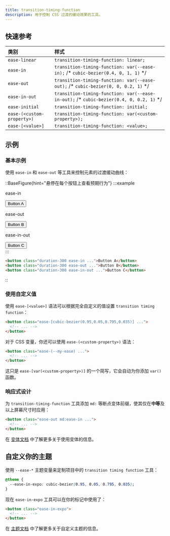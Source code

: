 ```yaml
---
title: transition-timing-function
description: 用于控制 CSS 过渡的缓动效果的工具。
---
```


## 快速参考

| 类别             | 样式                                    |
| :--------------- | :-------------------------------------- |
| `ease-linear`    | `transition-timing-function: linear;`   |
| `ease-in`        | `transition-timing-function: var(--ease-in);` /* `cubic-bezier(0.4, 0, 1, 1)` */ |
| `ease-out`       | `transition-timing-function: var(--ease-out);` /* `cubic-bezier(0, 0, 0.2, 1)` */ |
| `ease-in-out`    | `transition-timing-function: var(--ease-in-out);` /* `cubic-bezier(0.4, 0, 0.2, 1)` */ |
| `ease-initial`   | `transition-timing-function: initial;`  |
| `ease-(<custom-property>)` | `transition-timing-function: var(<custom-property>);` |
| `ease-[<value>]` | `transition-timing-function: <value>;`  |

## 示例

### 基本示例

使用 `ease-in` 和 `ease-out` 等工具来控制元素的过渡缓动曲线：

::BaseFigure{hint="悬停在每个按钮上查看预期行为"}
:::example
<div class="flex flex-col justify-around gap-8 text-sm leading-6 font-bold text-white sm:flex-row sm:gap-0">
  <div class="flex shrink-0 flex-col items-center">
    <p class="mb-3 text-center font-mono text-xs font-medium text-gray-500 dark:text-gray-400">ease-in</p>
    <button class="rounded-md bg-sky-500 px-4 py-2 text-sm font-semibold text-white duration-300 ease-in hover:scale-125">
      Button A
    </button>
  </div>
  <div class="flex shrink-0 flex-col items-center">
    <p class="mb-3 text-center font-mono text-xs font-medium text-gray-500 dark:text-gray-400">ease-out</p>
    <button class="rounded-md bg-sky-500 px-4 py-2 text-sm font-semibold text-white duration-300 ease-out hover:scale-125">
      Button B
    </button>
  </div>
  <div class="flex shrink-0 flex-col items-center">
    <p class="mb-3 text-center font-mono text-xs font-medium text-gray-500 dark:text-gray-400">ease-in-out</p>
    <button class="rounded-md bg-sky-500 px-4 py-2 text-sm font-semibold text-white duration-300 ease-in-out hover:scale-125">
      Button C
    </button>
  </div>
</div>
:::

```html
<button class="duration-300 ease-in ...">Button A</button>
<button class="duration-300 ease-out ...">Button B</button>
<button class="duration-300 ease-in-out ...">Button C</button>
```
::

### 使用自定义值

使用 `ease-[<value>]` 语法可以根据完全自定义的值设置 `transition timing function`：

```html
<button class="ease-[cubic-bezier(0.95,0.05,0.795,0.035)] ...">
  <!-- ... -->
</button>
```

对于 CSS 变量，你还可以使用 `ease-(<custom-property>)` 语法：

```html
<button class="ease-(--my-ease) ...">
  <!-- ... -->
</button>
```

这只是 `ease-[var(<custom-property>)]` 的一个简写，它会自动为你添加 `var()` 函数。

### 响应式设计

为 `transition-timing-function` 工具添加 `md:` 等断点变体前缀，使其仅在**中等**及以上屏幕尺寸时应用：

```html
<button class="ease-out md:ease-in ...">
  <!-- ... -->
</button>
```

在 [变体文档](https://tailwindcss.com/docs/hover-focus-and-other-states) 中了解更多关于使用变体的信息。

## 自定义你的主题

使用 `--ease-*` 主题变量来定制项目中的 `transition timing function` 工具：

```css {2}
@theme {
  --ease-in-expo: cubic-bezier(0.95, 0.05, 0.795, 0.035); 
}
```
现在 `ease-in-expo` 工具可以在你的标记中使用了：

```html
<button class="ease-in-expo">
  <!-- ... -->
</button>
```
在 [主题文档](https://tailwindcss.com/docs/theme#customizing-your-theme) 中了解更多关于自定义主题的信息。

